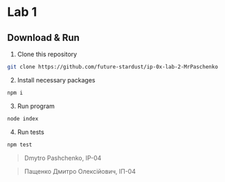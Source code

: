 # Lab 1

## Download & Run

1. Clone this repository

```bash
git clone https://github.com/future-stardust/ip-0x-lab-2-MrPaschenko
```

2. Install necessary packages

```bash
npm i
```

3. Run program

```bash
node index
```

4. Run tests

```bash
npm test
```

>Dmytro Pashchenko, IP-04

>Пащенко Дмитро Олексійович, ІП-04
